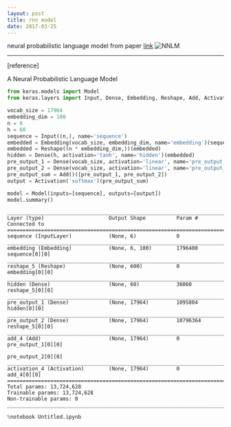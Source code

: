 ```yaml
---
layout: post
title: rnn model
date: 2017-03-25
---
```


neural probabilistic language model from paper [link](http://www.jmlr.org/papers/volume3/bengio03a/bengio03a.pdf)
![NNLM](./NNLM.png)

----
[reference]

A Neural Probabilistic Language Model


```python
from keras.models import Model
from keras.layers import Input, Dense, Embedding, Reshape, Add, Activation
```


```python
vocab_size = 17964
embedding_dim = 100
n = 6
h = 60
sequence = Input((n,), name='sequence')
embedded = Embedding(vocab_size, embedding_dim, name='embedding')(sequence)
embedded = Reshape((n * embedding_dim,))(embedded)
hidden = Dense(h, activation='tanh', name='hidden')(embedded)
pre_output_1 = Dense(vocab_size, activation='linear', name='pre_output_1')(hidden)
pre_output_2 = Dense(vocab_size, activation='linear', name='pre_output_2')(embedded)
pre_output_sum = Add()([pre_output_1, pre_output_2])
output = Activation('softmax')(pre_output_sum)

model = Model(inputs=[sequence], outputs=[output])
model.summary()
```

    ____________________________________________________________________________________________________
    Layer (type)                     Output Shape          Param #     Connected to                     
    ====================================================================================================
    sequence (InputLayer)            (None, 6)             0                                            
    ____________________________________________________________________________________________________
    embedding (Embedding)            (None, 6, 100)        1796400     sequence[0][0]                   
    ____________________________________________________________________________________________________
    reshape_5 (Reshape)              (None, 600)           0           embedding[0][0]                  
    ____________________________________________________________________________________________________
    hidden (Dense)                   (None, 60)            36060       reshape_5[0][0]                  
    ____________________________________________________________________________________________________
    pre_output_1 (Dense)             (None, 17964)         1095804     hidden[0][0]                     
    ____________________________________________________________________________________________________
    pre_output_2 (Dense)             (None, 17964)         10796364    reshape_5[0][0]                  
    ____________________________________________________________________________________________________
    add_4 (Add)                      (None, 17964)         0           pre_output_1[0][0]               
                                                                       pre_output_2[0][0]               
    ____________________________________________________________________________________________________
    activation_4 (Activation)        (None, 17964)         0           add_4[0][0]                      
    ====================================================================================================
    Total params: 13,724,628
    Trainable params: 13,724,628
    Non-trainable params: 0
    ____________________________________________________________________________________________________



```python
%notebook Untitled.ipynb
```


```python

```
